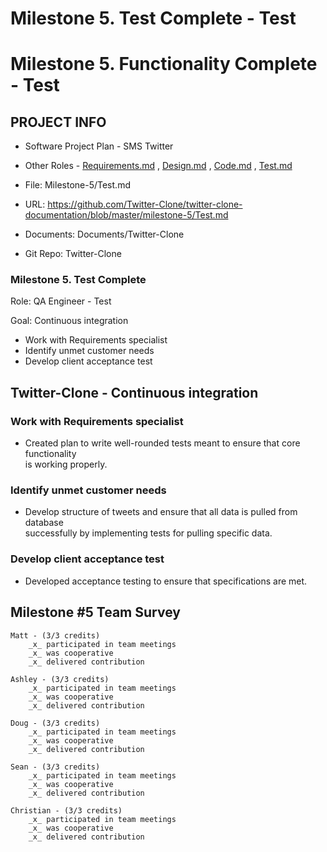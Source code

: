 # Milestone 5. Test Complete - Test

# Milestone 5. Functionality Complete - Test


## PROJECT INFO

* Software Project Plan - SMS Twitter

* Other Roles - [Requirements.md](Requirements.md)
, [Design.md](Design.md)
, [Code.md](Code.md)
, [Test.md](Test.md)



* File: Milestone-5/Test.md

* URL: https://github.com/Twitter-Clone/twitter-clone-documentation/blob/master/milestone-5/Test.md

* Documents: Documents/Twitter-Clone

* Git Repo: Twitter-Clone


### Milestone 5. Test Complete
Role: QA Engineer - Test

Goal: Continuous integration

- Work with Requirements specialist
- Identify unmet customer needs
- Develop client acceptance test



## Twitter-Clone - Continuous integration
### Work with Requirements specialist
- Created plan to write well-rounded tests meant to ensure that core functionality  
  is working properly. 

### Identify unmet customer needs
- Develop structure of tweets and ensure that all data is pulled from database  
  successfully by implementing tests for pulling specific data. 
  
### Develop client acceptance test
- Developed acceptance testing to ensure that specifications are met.

## Milestone #5 Team Survey
```
Matt - (3/3 credits)
    _x_ participated in team meetings
    _x_ was cooperative
    _x_ delivered contribution
    
Ashley - (3/3 credits)
    _x_ participated in team meetings
    _x_ was cooperative
    _x_ delivered contribution
    
Doug - (3/3 credits)
    _x_ participated in team meetings
    _x_ was cooperative
    _x_ delivered contribution

Sean - (3/3 credits)
    _x_ participated in team meetings
    _x_ was cooperative
    _x_ delivered contribution
    
Christian - (3/3 credits)
    _x_ participated in team meetings
    _x_ was cooperative
    _x_ delivered contribution
```
